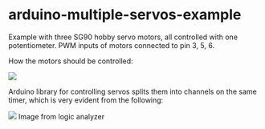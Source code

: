 # arduino-multiple-servos-example

Example with three SG90 hobby servo motors, all controlled with one potentiometer. PWM inputs of motors connected to pin 3, 5, 6.

How the motors should be controlled:

<img src='https://github.com/xtrinch/arduino-multiple-servos-example/blob/master/dutycycle.png'>

Arduino library for controlling servos splits them into channels on the same timer, which is very evident from the following:

<img src='https://github.com/xtrinch/arduino-multiple-servos-example/blob/master/logicdata.png'>
Image from logic analyzer
